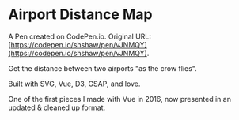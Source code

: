 # Airport Distance Map

A Pen created on CodePen.io. Original URL: [https://codepen.io/shshaw/pen/vJNMQY](https://codepen.io/shshaw/pen/vJNMQY).

Get the distance between two airports "as the crow flies". 

Built with SVG, Vue, D3, GSAP, and love.

One of the first pieces I made with Vue in 2016, now presented in an updated & cleaned up format.
